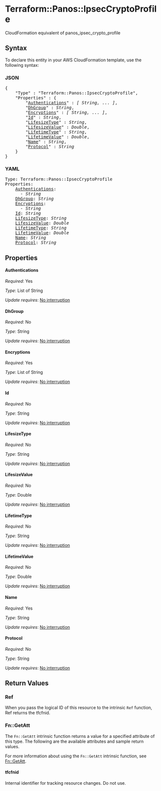 # Terraform::Panos::IpsecCryptoProfile

CloudFormation equivalent of panos_ipsec_crypto_profile

## Syntax

To declare this entity in your AWS CloudFormation template, use the following syntax:

### JSON

<pre>
{
    "Type" : "Terraform::Panos::IpsecCryptoProfile",
    "Properties" : {
        "<a href="#authentications" title="Authentications">Authentications</a>" : <i>[ String, ... ]</i>,
        "<a href="#dhgroup" title="DhGroup">DhGroup</a>" : <i>String</i>,
        "<a href="#encryptions" title="Encryptions">Encryptions</a>" : <i>[ String, ... ]</i>,
        "<a href="#id" title="Id">Id</a>" : <i>String</i>,
        "<a href="#lifesizetype" title="LifesizeType">LifesizeType</a>" : <i>String</i>,
        "<a href="#lifesizevalue" title="LifesizeValue">LifesizeValue</a>" : <i>Double</i>,
        "<a href="#lifetimetype" title="LifetimeType">LifetimeType</a>" : <i>String</i>,
        "<a href="#lifetimevalue" title="LifetimeValue">LifetimeValue</a>" : <i>Double</i>,
        "<a href="#name" title="Name">Name</a>" : <i>String</i>,
        "<a href="#protocol" title="Protocol">Protocol</a>" : <i>String</i>
    }
}
</pre>

### YAML

<pre>
Type: Terraform::Panos::IpsecCryptoProfile
Properties:
    <a href="#authentications" title="Authentications">Authentications</a>: <i>
      - String</i>
    <a href="#dhgroup" title="DhGroup">DhGroup</a>: <i>String</i>
    <a href="#encryptions" title="Encryptions">Encryptions</a>: <i>
      - String</i>
    <a href="#id" title="Id">Id</a>: <i>String</i>
    <a href="#lifesizetype" title="LifesizeType">LifesizeType</a>: <i>String</i>
    <a href="#lifesizevalue" title="LifesizeValue">LifesizeValue</a>: <i>Double</i>
    <a href="#lifetimetype" title="LifetimeType">LifetimeType</a>: <i>String</i>
    <a href="#lifetimevalue" title="LifetimeValue">LifetimeValue</a>: <i>Double</i>
    <a href="#name" title="Name">Name</a>: <i>String</i>
    <a href="#protocol" title="Protocol">Protocol</a>: <i>String</i>
</pre>

## Properties

#### Authentications

_Required_: Yes

_Type_: List of String

_Update requires_: [No interruption](https://docs.aws.amazon.com/AWSCloudFormation/latest/UserGuide/using-cfn-updating-stacks-update-behaviors.html#update-no-interrupt)

#### DhGroup

_Required_: No

_Type_: String

_Update requires_: [No interruption](https://docs.aws.amazon.com/AWSCloudFormation/latest/UserGuide/using-cfn-updating-stacks-update-behaviors.html#update-no-interrupt)

#### Encryptions

_Required_: Yes

_Type_: List of String

_Update requires_: [No interruption](https://docs.aws.amazon.com/AWSCloudFormation/latest/UserGuide/using-cfn-updating-stacks-update-behaviors.html#update-no-interrupt)

#### Id

_Required_: No

_Type_: String

_Update requires_: [No interruption](https://docs.aws.amazon.com/AWSCloudFormation/latest/UserGuide/using-cfn-updating-stacks-update-behaviors.html#update-no-interrupt)

#### LifesizeType

_Required_: No

_Type_: String

_Update requires_: [No interruption](https://docs.aws.amazon.com/AWSCloudFormation/latest/UserGuide/using-cfn-updating-stacks-update-behaviors.html#update-no-interrupt)

#### LifesizeValue

_Required_: No

_Type_: Double

_Update requires_: [No interruption](https://docs.aws.amazon.com/AWSCloudFormation/latest/UserGuide/using-cfn-updating-stacks-update-behaviors.html#update-no-interrupt)

#### LifetimeType

_Required_: No

_Type_: String

_Update requires_: [No interruption](https://docs.aws.amazon.com/AWSCloudFormation/latest/UserGuide/using-cfn-updating-stacks-update-behaviors.html#update-no-interrupt)

#### LifetimeValue

_Required_: No

_Type_: Double

_Update requires_: [No interruption](https://docs.aws.amazon.com/AWSCloudFormation/latest/UserGuide/using-cfn-updating-stacks-update-behaviors.html#update-no-interrupt)

#### Name

_Required_: Yes

_Type_: String

_Update requires_: [No interruption](https://docs.aws.amazon.com/AWSCloudFormation/latest/UserGuide/using-cfn-updating-stacks-update-behaviors.html#update-no-interrupt)

#### Protocol

_Required_: No

_Type_: String

_Update requires_: [No interruption](https://docs.aws.amazon.com/AWSCloudFormation/latest/UserGuide/using-cfn-updating-stacks-update-behaviors.html#update-no-interrupt)

## Return Values

### Ref

When you pass the logical ID of this resource to the intrinsic `Ref` function, Ref returns the tfcfnid.

### Fn::GetAtt

The `Fn::GetAtt` intrinsic function returns a value for a specified attribute of this type. The following are the available attributes and sample return values.

For more information about using the `Fn::GetAtt` intrinsic function, see [Fn::GetAtt](https://docs.aws.amazon.com/AWSCloudFormation/latest/UserGuide/intrinsic-function-reference-getatt.html).

#### tfcfnid

Internal identifier for tracking resource changes. Do not use.

